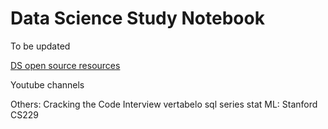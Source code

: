 # Data Science Study Notebook
To be updated

[DS open source resources](https://datasciencemasters.org/)

Youtube channels


Others:
Cracking the Code Interview
vertabelo sql series
stat
ML: Stanford CS229